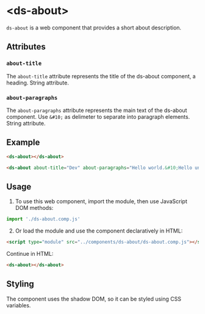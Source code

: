# &lt;ds-about&gt;

`ds-about` is a web component that provides a short about description.

## Attributes

### `about-title`
The `about-title` attribute represents the title of the ds-about component, a heading. String attribute.

### `about-paragraphs`
The `about-paragraphs` attribute represents the main text of the ds-about component. Use `&#10;` as delimeter to separate into paragraph elements. String attribute.

## Example

```html
<ds-about></ds-about>

<ds-about about-title="Dev" about-paragraphs="Hello world.&#10;Hello universe!"></ds-about>
```

## Usage

1. To use this web component, import the module, then use JavaScript DOM methods:

```javascript
import './ds-about.comp.js'
```

2. Or load the module and use the component declaratively in HTML:

```html
<script type="module" src="../components/ds-about/ds-about.comp.js"></script>
```

Continue in HTML:

```html
<ds-about></ds-about>
```

## Styling
The component uses the shadow DOM, so it can be styled using CSS variables.